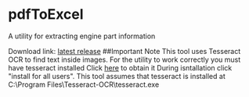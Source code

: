 # pdfToExcel
A utility for extracting engine part information

Download link: [latest release](https://github.com/Tsidia/pdfToExcel/releases/tag/v1.0.0)
##Important Note
This tool uses Tesseract OCR to find text inside images. For the utility to work correctly you must have tesseract installed
Click [here](https://github.com/UB-Mannheim/tesseract/wiki) to obtain it
During isntallation click "install for all users". This tool assumes that tesseract is installed at C:\Program Files\Tesseract-OCR\tesseract.exe
